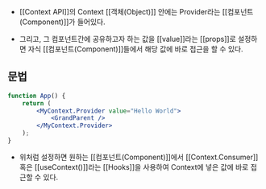 - [[Context API]]의 Context [[객체(Object)]] 안에는 Provider라는 [[컴포넌트(Component)]]가 들어있다. 

- 그리고, 그 컴포넌트간에 공유하고자 하는 값을 [[value]]라는 [[props]]로 설정하면 자식 [[컴포넌트(Component)]]들에서 해당 값에 바로 접근을 할 수 있다.


## 문법

```jsx
function App() {
	return (
		<MyContext.Provider value="Hello World">
			<GrandParent />
		</MyContext.Provider>
	);
}
```

- 위처럼 설정하면 원하는 [[컴포넌트(Component)]]에서 [[Context.Consumer]] 혹은 [[useContext()]]라는 [[Hooks]]을 사용하여 Context에 넣은 값에 바로 접근할 수 있다. 
